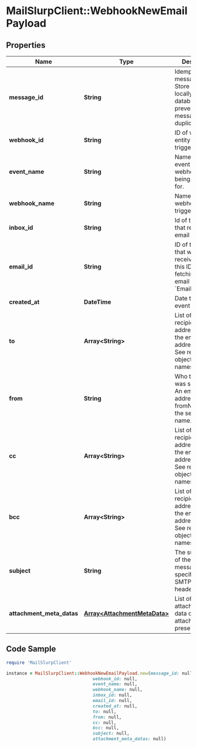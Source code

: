 # MailSlurpClient::WebhookNewEmailPayload

## Properties

Name | Type | Description | Notes
------------ | ------------- | ------------- | -------------
**message_id** | **String** | Idempotent message ID. Store this ID locally or in a database to prevent message duplication. | 
**webhook_id** | **String** | ID of webhook entity being triggered | 
**event_name** | **String** | Name of the event type webhook is being triggered for. | 
**webhook_name** | **String** | Name of the webhook being triggered | [optional] 
**inbox_id** | **String** | Id of the inbox that received an email | 
**email_id** | **String** | ID of the email that was received. Use this ID for fetching the email with the &#x60;EmailController&#x60;. | 
**created_at** | **DateTime** | Date time of event creation | 
**to** | **Array&lt;String&gt;** | List of &#x60;To&#x60; recipient email addresses that the email was addressed to. See recipients object for names. | 
**from** | **String** | Who the email was sent from. An email address - see fromName for the sender name. | 
**cc** | **Array&lt;String&gt;** | List of &#x60;CC&#x60; recipients email addresses that the email was addressed to. See recipients object for names. | 
**bcc** | **Array&lt;String&gt;** | List of &#x60;BCC&#x60; recipients email addresses that the email was addressed to. See recipients object for names. | 
**subject** | **String** | The subject line of the email message as specified by SMTP subject header | [optional] 
**attachment_meta_datas** | [**Array&lt;AttachmentMetaData&gt;**](AttachmentMetaData) | List of attachment meta data objects if attachments present | 

## Code Sample

```ruby
require 'MailSlurpClient'

instance = MailSlurpClient::WebhookNewEmailPayload.new(message_id: null,
                                 webhook_id: null,
                                 event_name: null,
                                 webhook_name: null,
                                 inbox_id: null,
                                 email_id: null,
                                 created_at: null,
                                 to: null,
                                 from: null,
                                 cc: null,
                                 bcc: null,
                                 subject: null,
                                 attachment_meta_datas: null)
```



